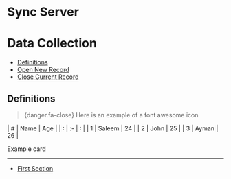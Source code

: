 # Sync Server






Data Collection
===============

* [Definitions](#definitions)
* [Open New Record](#open-new-record)
* [Close Current Record](#close-current-record)

<a name="definitions">

Definitions
-----------









> {danger.fa-close} Here is an example of a font awesome icon



| # | Name   | Age |
| : |   :-   |  :  |
| 1 | Saleem | 24  |
| 2 | John   | 25  |
| 3 | Ayman  | 26  |








<larecipe-card shadow>
    Example card
</larecipe-card>















---
- [First Section](#section-1)

